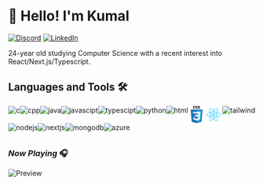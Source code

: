 # 👋 Hello! I'm Kumal
[![Discord](https://img.shields.io/discord/829245117591978015?label=Discord&style=flat)](https://discord.gg/JKuFZmzNZH)
[![LinkedIn](https://img.shields.io/badge/LinkedIn-blue?style=flat&logo=linkedin&labelColor=blue)](https://www.linkedin.com/in/kumal-patel)

24-year old studying Computer Science with a recent interest into React/Next.js/Typescript.
&nbsp;

## Languages and Tools 🛠️
 <img align="left" alt="c" height="35" src="https://cdn.jsdelivr.net/npm/programming-languages-logos/src/c/c.png">
 <img align="left" alt="cpp" height="35" src="https://cdn.jsdelivr.net/npm/programming-languages-logos/src/cpp/cpp.png">
 <img align="left" alt="java" height="35" src="https://cdn.jsdelivr.net/npm/programming-languages-logos/src/java/java.png">
 <img align="left" alt="javascipt" height="35" src="https://cdn.jsdelivr.net/npm/programming-languages-logos/src/javascript/javascript.png">
 <img align="left" alt="typescipt" height="35" src="https://cdn.jsdelivr.net/npm/programming-languages-logos/src/typescript/typescript.png">
 <img align="left" alt="python" height="35" src="https://cdn.jsdelivr.net/npm/programming-languages-logos/src/python/python.png">
 <img align="left" alt="html" height="35" src="https://cdn.jsdelivr.net/npm/programming-languages-logos/src/html/html.png">
 <img align="left" alt="css" height="35" src="https://raw.githubusercontent.com/github/explore/80688e429a7d4ef2fca1e82350fe8e3517d3494d/topics/css/css.png">
 <img align="left" alt="react" height="35" src="https://raw.githubusercontent.com/github/explore/80688e429a7d4ef2fca1e82350fe8e3517d3494d/topics/react/react.png">
 <img align="left" alt="tailwind" height="35" src="https://camo.githubusercontent.com/bcd4bda49ef6cd9537db065920f4f4f6ac670eae0e0adf2c5133c19b319f1574/68747470733a2f2f627261646c632e67616c6c65727963646e2e76736173736574732e696f2f657874656e73696f6e732f627261646c632f7673636f64652d7461696c77696e646373732f302e322e302f313535383034303536333634392f4d6963726f736f66742e56697375616c53747564696f2e53657276696365732e49636f6e732e44656661756c74">
<img align="left" alt="nodejs" height="35" src="http://imgur.com/ZUF2JY3.png">
<img align="left" alt="nextjs" height="35" src="https://i.imgur.com/malhDXn.png">
<img align="left" alt="mongodb" height="35" src="https://i.imgur.com/R2FgU8t.png">
<img align="left" alt="azure" height="35" src="https://i.imgur.com/EWIrIJj.png">

</br></br>
---

### *Now Playing* 🎧
![Preview](https://spotify-readme-omega.vercel.app/api?scan=true&rainbow=true&theme=dark)
